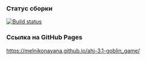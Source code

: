 ### Статус сборки

[![Build status](https://ci.appveyor.com/api/projects/status/40wxkyga5ct8q1fl?svg=true)](https://ci.appveyor.com/project/melnikonayana/ahj-3-1-goblin-game)

### Ссылка на GitHub Pages

https://melnikonayana.github.io/ahj-3.1-goblin_game/

